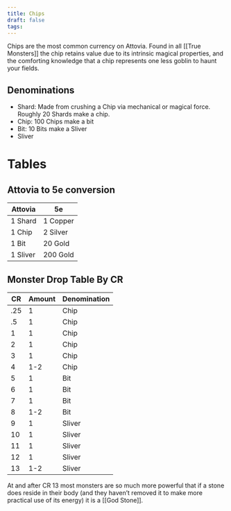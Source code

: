 ```yaml
---
title: Chips
draft: false
tags:
---
```

Chips are the most common currency on Attovia. Found in all [[True Monsters]] the chip retains value due to its intrinsic magical properties, and the comforting knowledge that a chip represents one less goblin to haunt your fields. 

## Denominations

- Shard: Made from crushing a Chip via mechanical or magical force. Roughly 20 Shards make a chip.
- Chip: 100 Chips make a bit
- Bit: 10 Bits make a Sliver
- Sliver
# Tables
## Attovia to 5e conversion
| Attovia | 5e |
| ---- | ---- |
| 1 Shard | 1 Copper |
| 1 Chip | 2 Silver |
| 1 Bit | 20 Gold |
| 1 Sliver | 200 Gold |
## Monster Drop Table By CR
| CR | Amount | Denomination |
| ---- | ---- | ---- |
| .25 | 1 | Chip |
| .5 | 1 | Chip |
| 1 | 1 | Chip |
| 2 | 1 | Chip |
| 3 | 1 | Chip |
| 4 | 1-2 | Chip |
| 5 | 1 | Bit |
| 6 | 1 | Bit |
| 7 | 1 | Bit |
| 8 | 1-2 | Bit |
| 9 | 1 | Sliver |
| 10 | 1 | Sliver |
| 11 | 1 | Sliver |
| 12 | 1 | Sliver |
| 13 | 1-2 | Sliver |

At and after CR 13 most monsters are so much more powerful that if a stone does reside in their body (and they haven’t removed it to make more practical use of its energy) it is a [[God Stone]].